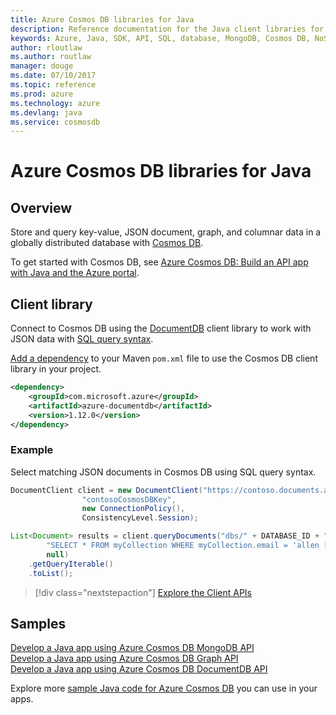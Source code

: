 ```yaml
---
title: Azure Cosmos DB libraries for Java
description: Reference documentation for the Java client libraries for Azure Cosmos DB
keywords: Azure, Java, SDK, API, SQL, database, MongoDB, Cosmos DB, NoSQL, DocumentDB 
author: rloutlaw
ms.author: routlaw
manager: douge
ms.date: 07/10/2017
ms.topic: reference
ms.prod: azure
ms.technology: azure
ms.devlang: java
ms.service: cosmosdb
---
```


# Azure Cosmos DB libraries for Java

## Overview

Store and query key-value, JSON document, graph, and columnar data in a globally distributed database with [Cosmos DB](/azure/cosmos-db/introduction).

To get started with Cosmos DB, see [Azure Cosmos DB: Build an API app with Java and the Azure portal](/azure/cosmos-db/create-documentdb-java).

## Client library

Connect to Cosmos DB using the [DocumentDB](/azure/cosmos-db/documentdb-introduction) client library to work with JSON data with [SQL query syntax](/azure/cosmos-db/documentdb-sql-query).

[Add a dependency](https://maven.apache.org/guides/getting-started/index.html#How_do_I_use_external_dependencies) to your Maven `pom.xml` file to use the Cosmos DB client library in your project.

```XML
<dependency>
	<groupId>com.microsoft.azure</groupId>
	<artifactId>azure-documentdb</artifactId>
	<version>1.12.0</version>
</dependency>
```

### Example

Select matching JSON documents in Cosmos DB using SQL query syntax.

```java
DocumentClient client = new DocumentClient("https://contoso.documents.azure.com:443",
                "contosoCosmosDBKey", 
                new ConnectionPolicy(),
                ConsistencyLevel.Session);

List<Document> results = client.queryDocuments("dbs/" + DATABASE_ID + "/colls/" + COLLECTION_ID,
        "SELECT * FROM myCollection WHERE myCollection.email = 'allen [at] contoso.com'",
        null)
    .getQueryIterable()
    .toList();

```

> [!div class="nextstepaction"]
> [Explore the Client APIs](/java/api/overview/azure/cosmosdb/clientlibrary)


## Samples

[Develop a Java app using Azure Cosmos DB MongoDB API][2]   
[Develop a Java app using Azure Cosmos DB Graph API][3]   
[Develop a Java app using Azure Cosmos DB DocumentDB API][4]        

Explore more [sample Java code for Azure Cosmos DB](https://azure.microsoft.com/resources/samples/?platform=java&term=cosmos) you can use in your apps.

[2]: https://github.com/Azure-Samples/azure-cosmos-db-mongodb-java-getting-started
[3]: https://github.com/Azure-Samples/azure-cosmos-db-graph-java-getting-started
[4]: https://github.com/Azure-Samples/azure-cosmos-db-documentdb-java-getting-started